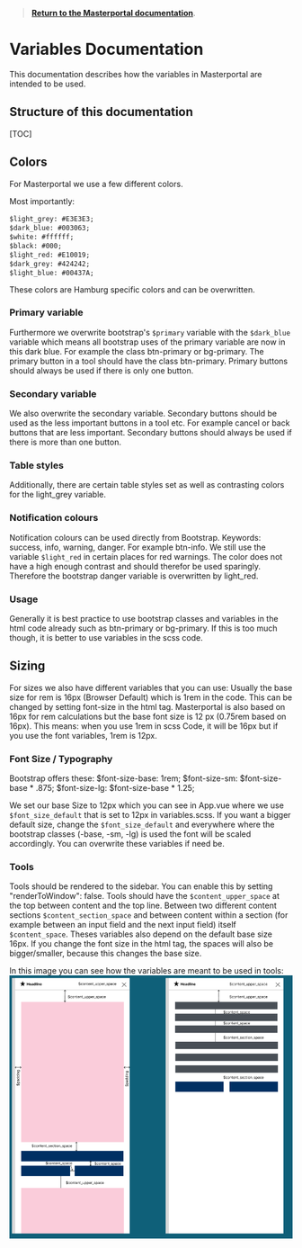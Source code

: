 >**[Return to the Masterportal documentation](doc.md)**.

# Variables Documentation

This documentation describes how the variables in Masterportal are intended to be used.


## Structure of this documentation

[TOC]


## Colors

For Masterportal we use a few different colors.

Most importantly:
```
$light_grey: #E3E3E3;
$dark_blue: #003063;
$white: #ffffff;
$black: #000;
$light_red: #E10019;
$dark_grey: #424242;
$light_blue: #00437A;
```

These colors are Hamburg specific colors and can be overwritten.

### Primary variable
Furthermore we overwrite bootstrap's `$primary` variable with the `$dark_blue` variable which means all bootstrap uses of the primary variable are now in this dark blue. For example the class btn-primary or bg-primary.
The primary button in a tool should have the class btn-primary.
Primary buttons should always be used if there is only one button.

### Secondary variable
We also overwrite the secondary variable. Secondary buttons should be used as the less important buttons in a tool etc.
For example cancel or back buttons that are less important. Secondary buttons should always be used if there is more than one button.

### Table styles
Additionally, there are certain table styles set as well as contrasting colors for the light_grey variable.

### Notification colours
Notification colours can be used directly from Bootstrap.
Keywords: success, info, warning, danger. For example btn-info.
We still use the variable `$light_red` in certain places for red warnings. The color does not have a high enough contrast and should therefor be used sparingly.
Therefore the bootstrap danger variable is overwritten by light_red.

### Usage
Generally it is best practice to use bootstrap classes and variables in the html code already such as btn-primary or bg-primary. If this is too much though, it is better to use variables in the scss code.

## Sizing

For sizes we also have different variables that you can use:
Usually the base size for rem is 16px (Browser Default) which is 1rem in the code. This can be changed by setting font-size in the html tag. Masterportal is also based on 16px for rem calculations but the base font size is 12 px (0.75rem based on 16px).
This means: when you use 1rem in scss Code, it will be 16px but if you use the font variables, 1rem is 12px.

### Font Size / Typography
Bootstrap offers these:
$font-size-base:              1rem;
$font-size-sm:                $font-size-base * .875;
$font-size-lg:                $font-size-base * 1.25;

We set our base Size to 12px which you can see in App.vue where we use `$font_size_default` that is set to 12px in variables.scss.
If you want a bigger default size, change the `$font_size_default` and everywhere where the bootstrap classes (-base, -sm, -lg) is used the font will be scaled accordingly.
You can overwrite these variables if need be.

### Tools
Tools should be rendered to the sidebar. You can enable this by setting "renderToWindow": false.
Tools should have the `$content_upper_space` at the top between content and the top line.
Between two different content sections `$content_section_space` and between content within a section (for example between an input field and the next input field) itself `$content_space`.
Theses variables also depend on the default base size 16px. If you change the font size in the html tag, the spaces will also be bigger/smaller, because this changes the base size.

In this image you can see how the variables are meant to be used in tools:
![toolSpacerVariables.png](toolSpacerVariables.PNG)

